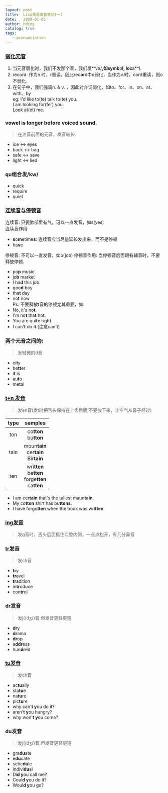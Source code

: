 ```yaml
---
layout: post
title:  Lisa美语发音笔记(一)
date:   2020-01-05
author: hding
catalog: true
tags:
   - pronunciation
---
```

### [弱化元音](https://www.youtube.com/watch?v=UlwDmqvCC-k&list=PLLpRxeLh7bPdouOtebgN7Wc1nJWw9kGN-&index=11)
1. 当元音弱化时，我们不发那个音，我们发**/ə/**,如symb**o**l, loc**a**l.  
2. record: 作为n.时，r重读，因此rec**o**rd中o弱化，当作为v.时，cord重读，则o不弱化.  
3. 在句子中，我们强调n. & v. ，因此对介词弱化，如to、for、in、on、at、with、by  
  eg: I'd like to(te) talk to(te) you.  
      I am looking for(fer) you.  
      Look at(et) me.


### vowel is longer before voiced sound.
> 在浊音前面的元音，发音较长
  
- ice   <->  eyes
- back  <->  bag
- safe  <->  save
- light <->  lied


### qu组合发/kw/
- quick  
- require
- quiet


### [连续音与停顿音](https://www.youtube.com/watch?v=fUD40PaE6pM&list=PLLpRxeLh7bPdouOtebgN7Wc1nJWw9kGN-&index=21)
连续音:  只要肺部里有气，可以一直发音，如s(yes)  
连续音作用:
- **s**o**m**etime**s**: 连续音应当尽量延长发出来，而不是停顿
- ha**v**e  

停顿音:  不可以一直发音，如b(job)
停顿音作用: 当停顿音后面跟有辅音时，不要释放停顿.
- po**p** music
- jo**b** market
- I ha**d** this job.
- goo**d** boy
- tha**t** day
- no**t** now   
Ps: 不要释放t音的停顿尤其重要，如:
- No, it's no**t**.
- I'm no**t** tha**t** ho**t**.
- You are qui**t**e righ**t**.
- I can'**t** do i**t**.(注意can't)


### 两个元音之间的t
> 发轻微的d音

- ci**t**y
- be**tt**er
- i**t** is
- au**t**o
- me**t**al


### [t+n 发音](https://www.youtube.com/watch?v=pNUkjIckWbo&list=PLLpRxeLh7bPdouOtebgN7Wc1nJWw9kGN-&index=25)
> 发en音(发t时把舌头保持在上齿后面,不要放下来，让空气从鼻子经过)

| type | samples |
| :--------: | :--------: |
| ton | co**tton**<br>bu**tton** |
| tain | moun**tain**<br>cer**tain**<br>Bir**tain** |
| ten | wri**tten**<br>ba**tten**<br>forge**tten**<br>ca**tten** | 

  
- I am cer**tain** that's the tallest maun**tain**.  
- My co**tton** shirt has bu**ttons**.  
- I have forgo**tten** when the book was wri**tten**.

### [ing发音](https://www.youtube.com/watch?v=PODRFcYER7Q&list=PLLpRxeLh7bPdouOtebgN7Wc1nJWw9kGN-&index=23)
> 发g音时，舌头后面抵住口腔内侧，一点点松开，有几分鼻音


### [tr发音](https://www.youtube.com/watch?v=0RHdxSan4Rw&list=PLLpRxeLh7bPdouOtebgN7Wc1nJWw9kGN-&index=24)
> 发ch音

- **tr**y
- **tr**avel
- **tr**adition
- in**tr**oduce
- con**tr**ol


### dr发音
> 发j(/dʒ/)音,但发音更轻更短

- **dr**y
- **dr**ama
- **dr**op
- a**ddr**ess
- hun**dr**ed


### [tu发音](https://www.youtube.com/watch?v=JQYaq-eyONo&list=PLLpRxeLh7bPdouOtebgN7Wc1nJWw9kGN-&index=56)
> 发ch音

- ac**tu**ally
- sta**tu**e
- na**tu**re
- pic**tu**re  
- why can'**t y**ou do it? 
- aren'**t y**ou hungry?
- why won'**t y**ou come?


### du发音
> 发j(/dʒ/)音,但发音更轻更短

- gra**du**ate
- e**du**cate	
- sche**du**le
- indivi**du**al
- Di**d y**ou call me?
- Coul**d y**ou do it?
- Woul**d y**ou go?






  











	













































